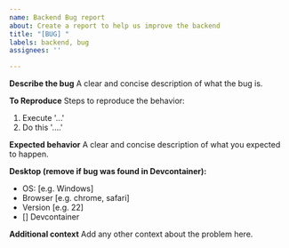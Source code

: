 ```yaml
---
name: Backend Bug report
about: Create a report to help us improve the backend
title: "[BUG] "
labels: backend, bug
assignees: ''

---
```


**Describe the bug**
A clear and concise description of what the bug is.

**To Reproduce**
Steps to reproduce the behavior:
1. Execute '...'
2. Do this '....'

**Expected behavior**
A clear and concise description of what you expected to happen.

**Desktop (remove if bug was found in Devcontainer):**
 - OS: [e.g. Windows]
 - Browser [e.g. chrome, safari]
 - Version [e.g. 22]
- [] Devcontainer

**Additional context**
Add any other context about the problem here.
